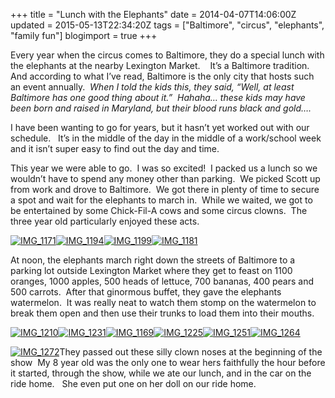 +++
title = "Lunch with the Elephants"
date = 2014-04-07T14:06:00Z
updated = 2015-05-13T22:34:20Z
tags = ["Baltimore", "circus", "elephants", "family fun"]
blogimport = true 
+++

Every year when the circus comes to Baltimore, they do a special lunch with the elephants at the nearby Lexington Market.&#160;&#160;&#160; It’s a Baltimore tradition.&#160; And according to what I’ve read, Baltimore is the only city that hosts such an event annually.&#160; _When I told the kids this, they said, “Well, at least Baltimore has one good thing about it.”&#160; Hahaha… these kids may have been born and raised in Maryland, but their blood runs black and gold….&#160;_ 

I have been wanting to go for years, but it hasn’t yet worked out with our schedule.&#160;&#160; It’s in the middle of the day in the middle of a work/school week and it isn’t super easy to find out the day and time.&#160; 

This year we were able to go.&#160; I was so excited!&#160; I packed us a lunch so we wouldn’t have to spend any money other than parking.&#160; We picked Scott up from work and drove to Baltimore.&#160; We got there in plenty of time to secure a spot and wait for the elephants to march in.&#160; While we waited, we got to be entertained by some Chick-Fil-A cows and some circus clowns.&#160; The three year old particularly enjoyed these acts. 

[![IMG_1171](https://latc.s3.amazonaws.com/wp-content/uploads/2014/04/IMG_1171.jpg "IMG_1171")](https://latc.s3.amazonaws.com/wp-content/uploads/2014/04/IMG_1171.jpg)[![IMG_1194](https://latc.s3.amazonaws.com/wp-content/uploads/2014/04/IMG_1194.jpg "IMG_1194")](https://latc.s3.amazonaws.com/wp-content/uploads/2014/04/IMG_1194.jpg)[![IMG_1199](https://latc.s3.amazonaws.com/wp-content/uploads/2014/04/IMG_1199.jpg "IMG_1199")](https://latc.s3.amazonaws.com/wp-content/uploads/2014/04/IMG_1199.jpg)[![IMG_1181](https://latc.s3.amazonaws.com/wp-content/uploads/2014/04/IMG_1181.jpg "IMG_1181")](https://latc.s3.amazonaws.com/wp-content/uploads/2014/04/IMG_1181.jpg)

At noon, the elephants march right down the streets of Baltimore to a parking lot outside Lexington Market where they get to feast on 1100 oranges, 1000 apples, 500 heads of lettuce, 700 bananas, 400 pears and 500 carrots.&#160; After that ginormous buffet, they gave the elephants watermelon.&#160; It was really neat to watch them stomp on the watermelon to break them open and then use their trunks to load them into their mouths. 

[![IMG_1210](https://latc.s3.amazonaws.com/wp-content/uploads/2014/04/IMG_1210.jpg "IMG_1210")](https://latc.s3.amazonaws.com/wp-content/uploads/2014/04/IMG_1210.jpg)[![IMG_1231](https://latc.s3.amazonaws.com/wp-content/uploads/2014/04/IMG_1231.jpg "IMG_1231")](https://latc.s3.amazonaws.com/wp-content/uploads/2014/04/IMG_1231.jpg)[![IMG_1169](https://latc.s3.amazonaws.com/wp-content/uploads/2014/04/IMG_1169.jpg "IMG_1169")](https://latc.s3.amazonaws.com/wp-content/uploads/2014/04/IMG_1169.jpg)[![IMG_1225](https://latc.s3.amazonaws.com/wp-content/uploads/2014/04/IMG_1225.jpg "IMG_1225")](https://latc.s3.amazonaws.com/wp-content/uploads/2014/04/IMG_1225.jpg)[![IMG_1251](https://latc.s3.amazonaws.com/wp-content/uploads/2014/04/IMG_1251.jpg "IMG_1251")](https://latc.s3.amazonaws.com/wp-content/uploads/2014/04/IMG_1251.jpg)[![IMG_1264](https://latc.s3.amazonaws.com/wp-content/uploads/2014/04/IMG_1264.jpg "IMG_1264")](https://latc.s3.amazonaws.com/wp-content/uploads/2014/04/IMG_1264.jpg)

[![IMG_1272](https://latc.s3.amazonaws.com/wp-content/uploads/2014/04/IMG_1272.jpg "IMG_1272")](https://latc.s3.amazonaws.com/wp-content/uploads/2014/04/IMG_1272.jpg)They passed out these silly clown noses at the beginning of the show&#160; My 8 year old was the only one to wear hers faithfully the hour before it started, through the show, while we ate our lunch, and in the car on the ride home.&#160;&#160; She even put one on her doll on our ride home.&#160; 
